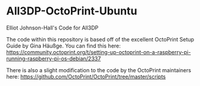 # All3DP-OctoPrint-Ubuntu
Elliot Johnson-Hall's Code for All3DP

The code within this repository is based off of the excellent OctoPrint Setup Guide by Gina Häußge. You can find this here: https://community.octoprint.org/t/setting-up-octoprint-on-a-raspberry-pi-running-raspberry-pi-os-debian/2337

There is also a slight modification to the code by the OctoPrint maintainers here: https://github.com/OctoPrint/OctoPrint/tree/master/scripts
